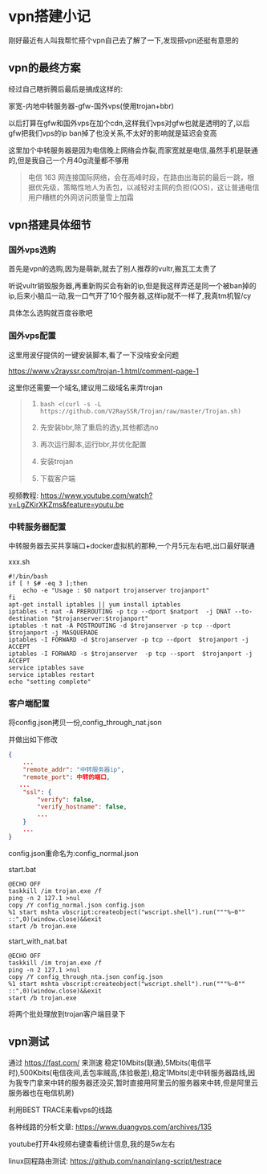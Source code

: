 # vpn搭建小记

刚好最近有人叫我帮忙搭个vpn自己去了解了一下,发现搭vpn还挺有意思的



## vpn的最终方案

经过自己瞎折腾后最后是搞成这样的:

家宽-内地中转服务器-gfw-国外vps(使用trojan+bbr)

以后打算在gfw和国外vps在加个cdn,这样我们vps对gfw也就是透明的了,以后gfw把我们vps的ip ban掉了也没关系,不太好的影响就是延迟会变高

这里加个中转服务器是因为电信晚上网络会炸裂,而家宽就是电信,虽然手机是联通的,但是我自己一个月40g流量都不够用



> 电信 163 网连接国际网络，会在高峰时段，在路由出海前的最后一跳，根据优先级，策略性地人为丢包，以减轻对主网的负担(QOS)，这让普通电信用户糟糕的外网访问质量雪上加霜 



## vpn搭建具体细节

### 国外vps选购

首先是vpn的选购,因为是萌新,就去了别人推荐的vultr,搬瓦工太贵了

听说vultr销毁服务器,再重新购买会有新的ip,但是我这样弄还是同一个被ban掉的ip,后来小脑瓜一动,我一口气开了10个服务器,这样ip就不一样了,我真tm机智/cy

具体怎么选购就百度谷歌吧

### 国外vps配置

这里用波仔提供的一键安装脚本,看了一下没啥安全问题

 https://www.v2rayssr.com/trojan-1.html/comment-page-1 

这里你还需要一个域名,建议用二级域名来弄trojan

>1. ` bash <(curl -s -L https://github.com/V2RaySSR/Trojan/raw/master/Trojan.sh) `
>
>2. 先安装bbr,除了重启的选y,其他都选no
>3. 再次运行脚本,运行bbr,并优化配置
>4. 安装trojan
>5. 下载客户端



视频教程: https://www.youtube.com/watch?v=LgZKirXKZms&feature=youtu.be 

### 中转服务器配置

中转服务器去买共享端口+docker虚拟机的那种,一个月5元左右吧,出口最好联通

xxx.sh

```shell
#!/bin/bash
if [ ! $# -eq 3 ];then
	echo -e "Usage : $0 natport trojanserver trojanport"
fi
apt-get install iptables || yum install iptables
iptables -t nat -A PREROUTING -p tcp --dport $natport  -j DNAT --to-destination "$trojanserver:$trojanport"
iptables -t nat -A POSTROUTING -d $trojanserver -p tcp --dport $trojanport -j MASQUERADE
iptables -I FORWARD -d $trojanserver -p tcp --dport  $trojanport -j ACCEPT 
iptables -I FORWARD -s $trojanserver  -p tcp --sport  $trojanport -j ACCEPT
service iptables save
service iptables restart
echo "setting complete"
```



### 客户端配置

将config.json拷贝一份,config_through_nat.json

并做出如下修改




```json
{
	...
    "remote_addr": "中转服务器ip",
    "remote_port": 中转的端口,
   ...
    "ssl": {
        "verify": false,
        "verify_hostname": false,
        ...
    }
    ...
}

```

config.json重命名为:config_normal.json

start.bat

```shell
@ECHO OFF
taskkill /im trojan.exe /f
ping -n 2 127.1 >nul
copy /Y config_normal.json config.json
%1 start mshta vbscript:createobject("wscript.shell").run("""%~0"" ::",0)(window.close)&&exit
start /b trojan.exe
```

start_with_nat.bat

```shell
@ECHO OFF
taskkill /im trojan.exe /f
ping -n 2 127.1 >nul
copy /Y config_through_nta.json config.json
%1 start mshta vbscript:createobject("wscript.shell").run("""%~0"" ::",0)(window.close)&&exit
start /b trojan.exe
```

将两个批处理放到trojan客户端目录下



## vpn测试



通过 https://fast.com/  来测速 稳定10Mbits(联通),5Mbits(电信平时),500Kbits(电信夜间,丢包率贼高,体验极差),稳定1Mbits(走中转服务器路线,因为我专门拿来中转的服务器还没买,暂时直接用阿里云的服务器来中转,但是阿里云服务器也在电信机房)

利用BEST TRACE来看vps的线路

各种线路的分析文章: https://www.duangvps.com/archives/135 

youtube打开4k视频右键查看统计信息,我的是5w左右

linux回程路由测试: https://github.com/nanqinlang-script/testrace 








